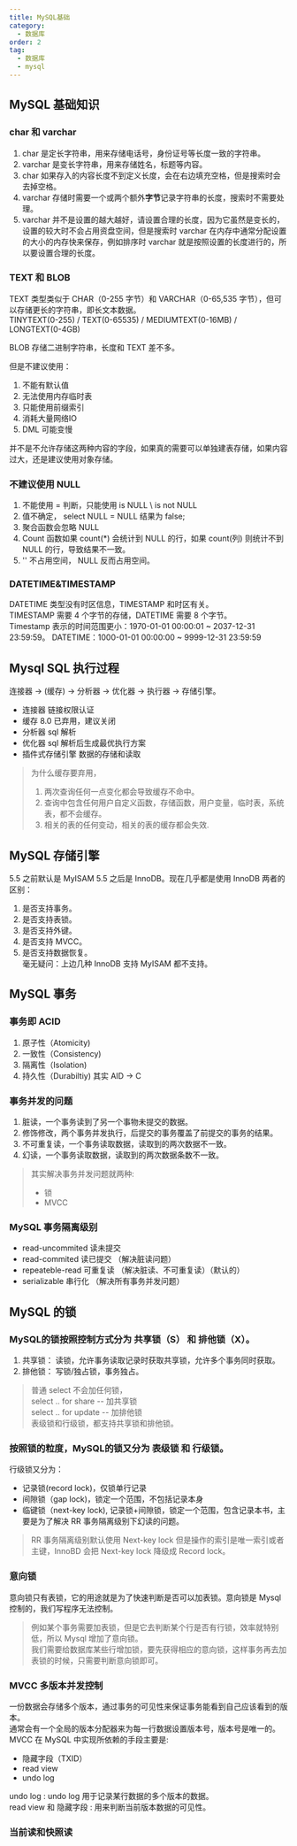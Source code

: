 ```yaml
---
title: MySQL基础
category:
  - 数据库
order: 2
tag:
  - 数据库
  - mysql
---
```


## MySQL 基础知识
### char 和 varchar 
1. char 是定长字符串，用来存储电话号，身份证号等长度一致的字符串。
2. varchar 是变长字符串，用来存储姓名，标题等内容。
3. char 如果存入的内容长度不到定义长度，会在右边填充空格，但是搜索时会去掉空格。
4. varchar 存储时需要一个或两个额外**字节**记录字符串的长度，搜索时不需要处理。
5. varchar 并不是设置的越大越好，请设置合理的长度，因为它虽然是变长的，设置的较大时不会占用资盘空间，但是搜索时 varchar 在内存中通常分配设置的大小的内存快来保存，例如排序时 varchar 就是按照设置的长度进行的，所以要设置合理的长度。

### TEXT 和 BLOB
TEXT 类型类似于 CHAR（0-255 字节）和 VARCHAR（0-65,535 字节），但可以存储更长的字符串，即长文本数据。  
TINYTEXT(0-255) / TEXT(0-65535)  / MEDIUMTEXT(0-16MB) / LONGTEXT(0-4GB)  

BLOB 存储二进制字符串，长度和 TEXT 差不多。

但是不建议使用：
1. 不能有默认值
2. 无法使用内存临时表
3. 只能使用前缀索引
4. 消耗大量网络IO
5. DML 可能变慢

并不是不允许存储这两种内容的字段，如果真的需要可以单独建表存储，如果内容过大，还是建议使用对象存储。

### 不建议使用 NULL
1. 不能使用 = 判断，只能使用 is NULL \ is not NULL  
2. 值不确定， select NULL = NULL 结果为 false;
3. 聚合函数会忽略 NULL
4. Count 函数如果 count(*) 会统计到 NULL 的行，如果 count(列) 则统计不到 NULL 的行，导致结果不一致。
5. '' 不占用空间， NULL 反而占用空间。

### DATETIME&TIMESTAMP
DATETIME 类型没有时区信息，TIMESTAMP 和时区有关。  
TIMESTAMP 需要 4 个字节的存储，DATETIME 需要 8 个字节。  
Timestamp 表示的时间范围更小：1970-01-01 00:00:01 ~ 2037-12-31 23:59:59。 DATETIME：1000-01-01 00:00:00 ~ 9999-12-31 23:59:59  

## Mysql SQL 执行过程
连接器 -> (缓存) -> 分析器 -> 优化器 -> 执行器 -> 存储引擎。
- 连接器 链接权限认证
- 缓存 8.0 已弃用，建议关闭
- 分析器 sql 解析
- 优化器 sql 解析后生成最优执行方案
- 插件式存储引擎 数据的存储和读取
> 为什么缓存要弃用，
> 1. 两次查询任何一点变化都会导致缓存不命中。 
> 2. 查询中包含任何用户自定义函数，存储函数，用户变量，临时表，系统表，都不会缓存。  
> 3. 相关的表的任何变动，相关的表的缓存都会失效.

## MySQL 存储引擎
5.5 之前默认是 MyISAM 5.5 之后是 InnoDB。现在几乎都是使用 InnoDB
两者的区别：
1. 是否支持事务。
2. 是否支持表锁。
3. 是否支持外键。
4. 是否支持 MVCC。
5. 是否支持数据恢复。  
毫无疑问：上边几种 InnoDB 支持 MyISAM 都不支持。

## MySQL 事务
### 事务即 ACID 
1. 原子性（Atomicity)
2. 一致性（Consistency)
3. 隔离性（Isolation)
4. 持久性（Durabiltiy)
其实 AID -> C

### 事务并发的问题
1. 脏读，一个事务读到了另一个事物未提交的数据。
2. 修饰修改，两个事务并发执行，后提交的事务覆盖了前提交的事务的结果。
3. 不可重复读，一个事务读取数据，读取到的两次数据不一致。
4. 幻读，一个事务读取数据，读取到的两次数据条数不一致。

> 其实解决事务并发问题就两种:
>- 锁
>- MVCC

### MySQL 事务隔离级别
- read-uncommited 读未提交
- read-commited 读已提交 （解决脏读问题）
- repeateble-read 可重复读 （解决脏读、不可重复读）（默认的）
- serializable 串行化 （解决所有事务并发问题）

## MySQL 的锁
### MySQL的锁按照控制方式分为 **共享锁（S）** 和 **排他锁（X）**。
1. 共享锁： 读锁，允许事务读取记录时获取共享锁，允许多个事务同时获取。
2. 排他锁： 写锁/独占锁，事务独占。
> 普通 select 不会加任何锁，   
> select .. for share -- 加共享锁   
> select .. for update -- 加排他锁  
> 表级锁和行级锁，都支持共享锁和排他锁。

###  按照锁的粒度，MySQL的锁又分为 **表级锁** 和 **行级锁**。
行级锁又分为：
- 记录锁(record lock)，仅锁单行记录
- 间隙锁（gap lock)，锁定一个范围，不包括记录本身
- 临键锁（next-key lock), 记录锁+间隙锁，锁定一个范围，包含记录本书，主要是为了解决 RR 事务隔离级别下幻读的问题。
> RR 事务隔离级别默认使用 Next-key lock 但是操作的索引是唯一索引或者主键，InnoBD 会把 Next-key lock 降级成 Record lock。

### 意向锁
意向锁只有表锁，它的用途就是为了快速判断是否可以加表锁。意向锁是 Mysql 控制的，我们写程序无法控制。  
> 例如某个事务需要加表锁，但是它去判断某个行是否有行锁，效率就特别低，所以 Mysql 增加了意向锁。  
> 我们需要给数据库某些行增加锁，要先获得相应的意向锁，这样事务再去加表锁的时候，只需要判断意向锁即可。

### MVCC 多版本并发控制
一份数据会存储多个版本，通过事务的可见性来保证事务能看到自己应该看到的版本。  
通常会有一个全局的版本分配器来为每一行数据设置版本号，版本号是唯一的。  
MVCC 在 MySQL 中实现所依赖的手段主要是: 
- 隐藏字段（TXID）
- read view
- undo log

undo log : undo log 用于记录某行数据的多个版本的数据。  
read view 和 隐藏字段 : 用来判断当前版本数据的可见性。  

### 当前读和快照读